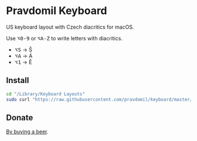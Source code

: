 # Pravdomil Keyboard

US keyboard layout with Czech diacritics for macOS.

Use <kbd>⌥0‑9</kbd> or <kbd>⌥A-Z</kbd> to write letters with diacritics.

- <kbd>⌥S</kbd> → Š
- <kbd>⌥A</kbd> → Á
- <kbd>⌥1</kbd> → Ě

## Install

```sh
cd "/Library/Keyboard Layouts"
sudo curl "https://raw.githubusercontent.com/pravdomil/keyboard/master/Pravdomil.keylayout" -O
```

## Donate

[By buying a beer](https://www.paypal.com/cgi-bin/webscr?cmd=_s-xclick&hosted_button_id=BCL2X3AFQBAP2&item_name=Pravdomil%20keyboard%20beer).
